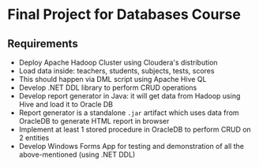# Final Project for Databases Course

## Requirements

* Deploy Apache Hadoop Cluster using Cloudera's distribution
* Load data inside: teachers, students, subjects, tests, scores
* This should happen via DML script using Apache Hive QL
* Develop .NET DDL library to perform CRUD operations
* Develop report generator in Java: it will get data from Hadoop using Hive and load it to Oracle DB
* Report generator is a standalone `.jar` artifact which uses data from OracleDB to generate HTML report in browser
* Implement at least 1 stored procedure in OracleDB to perform CRUD on 2 entities
* Develop Windows Forms App for testing and demonstration of all the above-mentioned (using .NET DDL)
